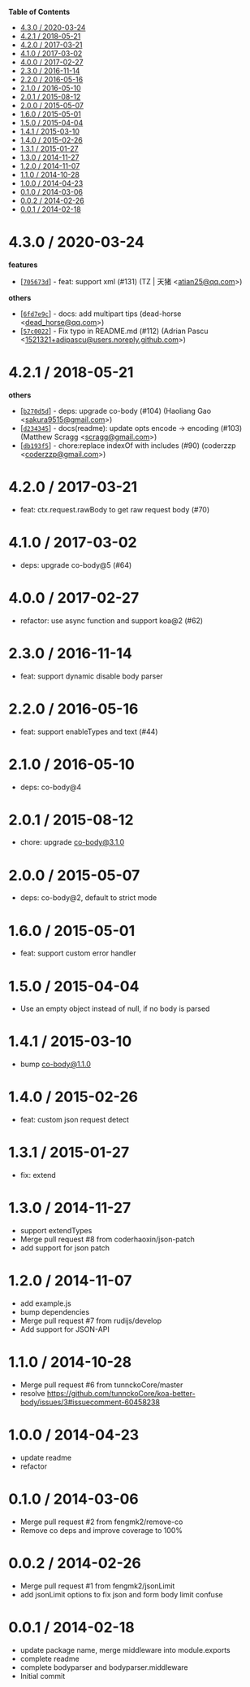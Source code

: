 <!-- START doctoc generated TOC please keep comment here to allow auto update -->
<!-- DON'T EDIT THIS SECTION, INSTEAD RE-RUN doctoc TO UPDATE -->
**Table of Contents**

- [4.3.0 / 2020-03-24](#430--2020-03-24)
- [4.2.1 / 2018-05-21](#421--2018-05-21)
- [4.2.0 / 2017-03-21](#420--2017-03-21)
- [4.1.0 / 2017-03-02](#410--2017-03-02)
- [4.0.0 / 2017-02-27](#400--2017-02-27)
- [2.3.0 / 2016-11-14](#230--2016-11-14)
- [2.2.0 / 2016-05-16](#220--2016-05-16)
- [2.1.0 / 2016-05-10](#210--2016-05-10)
- [2.0.1 / 2015-08-12](#201--2015-08-12)
- [2.0.0 / 2015-05-07](#200--2015-05-07)
- [1.6.0 / 2015-05-01](#160--2015-05-01)
- [1.5.0 / 2015-04-04](#150--2015-04-04)
- [1.4.1 / 2015-03-10](#141--2015-03-10)
- [1.4.0 / 2015-02-26](#140--2015-02-26)
- [1.3.1 / 2015-01-27](#131--2015-01-27)
- [1.3.0 / 2014-11-27](#130--2014-11-27)
- [1.2.0 / 2014-11-07](#120--2014-11-07)
- [1.1.0 / 2014-10-28](#110--2014-10-28)
- [1.0.0 / 2014-04-23](#100--2014-04-23)
- [0.1.0 / 2014-03-06](#010--2014-03-06)
- [0.0.2 / 2014-02-26](#002--2014-02-26)
- [0.0.1 / 2014-02-18](#001--2014-02-18)

<!-- END doctoc generated TOC please keep comment here to allow auto update -->


4.3.0 / 2020-03-24
==================

**features**
  * [[`705673d`](http://github.com/koajs/bodyparser/commit/705673d634818727dbdb25ee999560970bd268a2)] - feat: support xml (#131) (TZ | 天猪 <<atian25@qq.com>>)

**others**
  * [[`6fd7e9c`](http://github.com/koajs/bodyparser/commit/6fd7e9c321684adc239d2afb270782c21d0b6231)] - docs: add multipart tips (dead-horse <<dead_horse@qq.com>>)
  * [[`57c0022`](http://github.com/koajs/bodyparser/commit/57c00225d54b5b5dd1a7526478ad3eae8495222f)] - Fix typo in README.md (#112) (Adrian Pascu <<1521321+adipascu@users.noreply.github.com>>)

4.2.1 / 2018-05-21
==================

**others**
  * [[`b270d5d`](http://github.com/koajs/bodyparser/commit/b270d5d138662f41dc63527505ea02dea0c1e7e8)] - deps: upgrade co-body (#104) (Haoliang Gao <<sakura9515@gmail.com>>)
  * [[`d234345`](http://github.com/koajs/bodyparser/commit/d234345ffa2dadbab2ef0ce970fb8a58059e5f47)] - docs(readme): update opts encode -> encoding (#103) (Matthew Scragg <<scragg@gmail.com>>)
  * [[`db193f5`](http://github.com/koajs/bodyparser/commit/db193f5d46860393521ad38f90a554968b2ba98a)] - chore:replace indexOf with includes (#90) (coderzzp <<coderzzp@gmail.com>>)

4.2.0 / 2017-03-21
==================

  * feat: ctx.request.rawBody to get raw request body (#70)

4.1.0 / 2017-03-02
==================

  * deps: upgrade co-body@5 (#64)

4.0.0 / 2017-02-27
==================

  * refactor: use async function and support koa@2 (#62)

2.3.0 / 2016-11-14
==================

  * feat: support dynamic disable body parser

2.2.0 / 2016-05-16
==================

  * feat: support enableTypes and text (#44)

2.1.0 / 2016-05-10
==================

  * deps: co-body@4

2.0.1 / 2015-08-12
==================

  * chore: upgrade co-body@3.1.0

2.0.0 / 2015-05-07
==================

  * deps: co-body@2, default to strict mode

1.6.0 / 2015-05-01
==================

  * feat: support custom error handler

1.5.0 / 2015-04-04
==================

  * Use an empty object instead of null, if no body is parsed

1.4.1 / 2015-03-10
==================

  * bump co-body@1.1.0

1.4.0 / 2015-02-26
==================

  * feat: custom json request detect

1.3.1 / 2015-01-27
==================

  * fix: extend

1.3.0 / 2014-11-27
==================

  * support extendTypes
  * Merge pull request #8 from coderhaoxin/json-patch
  * add support for json patch

1.2.0 / 2014-11-07
==================

  * add example.js
  * bump dependencies
  * Merge pull request #7 from rudijs/develop
  * Add support for JSON-API

1.1.0 / 2014-10-28
==================

  * Merge pull request #6 from tunnckoCore/master
  * resolve https://github.com/tunnckoCore/koa-better-body/issues/3#issuecomment-60458238

1.0.0 / 2014-04-23
==================

  * update readme
  * refactor

0.1.0 / 2014-03-06
==================

  * Merge pull request #2 from fengmk2/remove-co
  * Remove co deps and improve coverage to 100%

0.0.2 / 2014-02-26
==================

  * Merge pull request #1 from fengmk2/jsonLimit
  * add jsonLimit options to fix json and form body limit confuse

0.0.1 / 2014-02-18
==================

  * update package name, merge middleware into module.exports
  * complete readme
  * complete bodyparser and bodyparser.middleware
  * Initial commit
